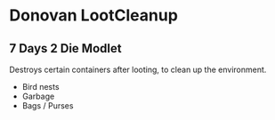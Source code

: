 # Donovan LootCleanup

## 7 Days 2 Die Modlet

Destroys certain containers after looting, to clean up the environment.

- Bird nests
- Garbage
- Bags / Purses
